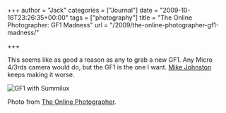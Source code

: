 +++
author = "Jack"
categories = ["Journal"]
date = "2009-10-16T23:26:35+00:00"
tags = ["photography"]
title = "The Online Photographer: GF1 Madness"
url = "/2009/the-online-photographer-gf1-madness/"

+++

This seems like as good a reason as any to grab a new GF1. Any Micro 4/3rds camera would do, but the GF1 is the one I want. [Mike Johnston][1] keeps making it worse.

![GF1 with Summilux][2]
  
<span class="photo_caption">Photo from <a href='http://theonlinephotographer.typepad.com/the_online_photographer/2009/10/gf1-madness.html'>The Online Photographer</a>.</span>

 [1]: http://theonlinephotographer.typepad.com/the_online_photographer/blog_index.html
 [2]: /files/GF1-with-Summilux.jpg